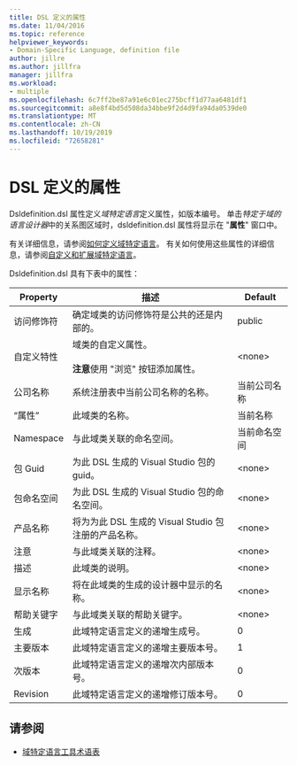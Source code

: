 ```yaml
---
title: DSL 定义的属性
ms.date: 11/04/2016
ms.topic: reference
helpviewer_keywords:
- Domain-Specific Language, definition file
author: jillre
ms.author: jillfra
manager: jillfra
ms.workload:
- multiple
ms.openlocfilehash: 6c7ff2be87a91e6c01ec275bcff1d77aa6481df1
ms.sourcegitcommit: a8e8f4bd5d508da34bbe9f2d4d9fa94da0539de0
ms.translationtype: MT
ms.contentlocale: zh-CN
ms.lasthandoff: 10/19/2019
ms.locfileid: "72658281"
---
```

# <a name="properties-of-a-dsl-definition"></a>DSL 定义的属性
Dsldefinition.dsl 属性定义*域特定语言*定义属性，如版本编号。 单击*特定于域的语言设计器*中的关系图区域时，dsldefinition.dsl 属性将显示在 "**属性**" 窗口中。

 有关详细信息，请参阅[如何定义域特定语言](../modeling/how-to-define-a-domain-specific-language.md)。 有关如何使用这些属性的详细信息，请参阅[自定义和扩展域特定语言](../modeling/customizing-and-extending-a-domain-specific-language.md)。

 Dsldefinition.dsl 具有下表中的属性：

|Property|描述|Default|
|-|-|-|
|访问修饰符|确定域类的访问修饰符是公共的还是内部的。|public|
|自定义特性|域类的自定义属性。<br /><br /> **注意**使用 "浏览" 按钮添加属性。|\<none>|
|公司名称|系统注册表中当前公司名称的名称。|当前公司名称|
|“属性”|此域类的名称。|当前名称|
|Namespace|与此域类关联的命名空间。|当前命名空间|
|包 Guid|为此 DSL 生成的 Visual Studio 包的 guid。|\<none>|
|包命名空间|为此 DSL 生成的 Visual Studio 包的命名空间。|\<none>|
|产品名称|将为为此 DSL 生成的 Visual Studio 包注册的产品名称。|\<none>|
|注意|与此域类关联的注释。|\<none>|
|描述|此域类的说明。|\<none>|
|显示名称|将在此域类的生成的设计器中显示的名称。|\<none>|
|帮助关键字|与此域类关联的帮助关键字。|\<none>|
|生成|此域特定语言定义的递增生成号。|0|
|主要版本|此域特定语言定义的递增主要版本号。|1|
|次版本|此域特定语言定义的递增次内部版本号。|0|
|Revision|此域特定语言定义的递增修订版本号。|0|

## <a name="see-also"></a>请参阅

- [域特定语言工具术语表](https://msdn.microsoft.com/ca5e84cb-a315-465c-be24-76aa3df276aa)